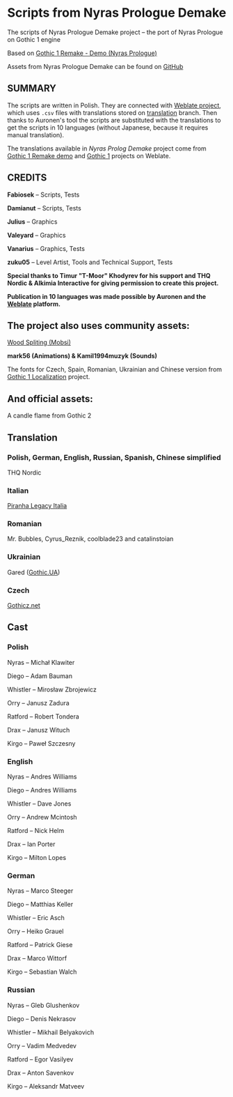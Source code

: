 # Scripts from Nyras Prologue Demake 
The scripts of Nyras Prologue Demake project – the port of Nyras Prologue on Gothic 1 engine

Based on [Gothic 1 Remake - Demo (Nyras Prologue)](https://store.steampowered.com/app/3448280/Gothic_1_Remake__Demo_Nyras_Prologue)

Assets from Nyras Prologue Demake can be found on [GitHub]([https://github.com/Nyras-Enjoyers/scripts-nyras-prologue-demake](https://github.com/Nyras-Enjoyers/nyras-prologue-demake-assets))

## SUMMARY

The scripts are written in Polish. They are connected with [Weblate project](https://weblate.cokoliv.eu/projects/nyras-prolog-demake/), which uses `.csv` files with translations stored on [translation](https://github.com/Nyras-Enjoyers/scripts-nyras-prologue-demake/tree/translation/.translations) branch. Then thanks to Auronen's tool the scripts are substituted with the translations to get the scripts in 10 languages (without Japanese, because it requires manual translation).

The translations available in _Nyras Prolog Demake_ project come from [Gothic 1 Remake demo](https://weblate.cokoliv.eu/projects/gothic-1-remake-demo/) and [Gothic 1](https://weblate.cokoliv.eu/projects/gothic-1/) projects on Weblate.

## CREDITS
**Fabiosek** – Scripts, Tests

**Damianut** – Scripts, Tests

**Julius** – Graphics

**Valeyard** – Graphics

**Vanarius** – Graphics, Tests

**zuku05** – Level Artist, Tools and Technical Support, Tests

**Special thanks to Timur "T-Moor" Khodyrev for his support and THQ Nordic & Alkimia Interactive for giving permission to create this project.**

**Publication in 10 languages was made possible by Auronen and the [Weblate](https://weblate.cokoliv.eu/projects/nyras-prolog-demake/) platform.**

## The project also uses community assets:
[Wood Spliting (Mobsi)](https://www.worldofgothic.de/?go=moddb&action=view&fileID=1316&cat=0&page=0&order=0&searchcat=4)

**mark56 (Animations) & Kamil1994muzyk (Sounds)**

The fonts for Czech, Spain, Romanian, Ukrainian and Chinese version from [Gothic 1 Localization](https://github.com/auronen/Gothic-1-localization) project.

## And official assets:

A candle flame from Gothic 2


## Translation

### Polish, German, English, Russian, Spanish, Chinese simplified

THQ Nordic

### Italian

[Piranha Legacy Italia](https://www.piranhabytesitalia.it/)

### Romanian

Mr. Bubbles, Cyrus_Reznik, coolblade23 and catalinstoian

### Ukrainian

Gared ([Gothic.UA](https://discord.gg/yug8MSm3kj))

### Czech

[Gothicz.net](https://www.gothicz.net/)


## Cast

### Polish
Nyras – Michał Klawiter

Diego – Adam Bauman

Whistler – Mirosław Zbrojewicz

Orry – Janusz Zadura

Ratford – Robert Tondera

Drax – Janusz Wituch

Kirgo – Paweł Szczesny

### English
Nyras – Andres Williams

Diego – Andres Williams

Whistler – Dave Jones

Orry – Andrew Mcintosh

Ratford – Nick Helm

Drax – Ian Porter

Kirgo – Milton Lopes

### German
Nyras – Marco Steeger

Diego – Matthias Keller

Whistler – Eric Asch

Orry – Heiko Grauel

Ratford – Patrick Giese

Drax – Marco Wittorf

Kirgo – Sebastian Walch

### Russian
Nyras – Gleb Glushenkov

Diego – Denis Nekrasov

Whistler – Mikhail Belyakovich

Orry – Vadim Medvedev

Ratford – Egor Vasilyev

Drax – Anton Savenkov

Kirgo – Aleksandr Matveev


